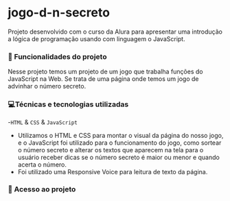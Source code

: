# jogo-d-n-secreto
Projeto desenvolvido com o curso da Alura para apresentar uma introdução a lógica de programação usando com linguagem o JavaScript.
### 🔨 Funcionalidades do projeto
Nesse projeto temos um projeto de um jogo que trabalha funções do JavaScript na Web. Se trata de uma página onde temos um jogo de advinhar o número secreto.
### 💻Técnicas e tecnologias utilizadas

-`HTML` & `CSS` & `JavaScript`
- Utilizamos o HTML e CSS para montar o visual da página do nosso jogo, e o JavaScript foi utilizado para o funcionamento do jogo, como sortear o número secreto e alterar os textos que aparecem na tela para o usuário receber dicas se o número secreto é maior ou menor e quando acerta o número.
- Foi utilizado uma Responsive Voice para leitura de texto da página. 

### 📁 Acesso ao projeto
